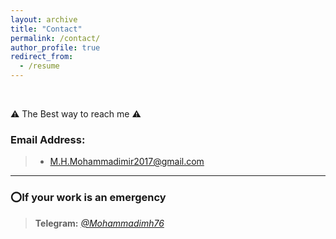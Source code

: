 ```yaml
---
layout: archive
title: "Contact"
permalink: /contact/
author_profile: true
redirect_from:
  - /resume
---
```

<br>

⚠️ The Best way to reach me ⚠️

### Email Address:

> * M.H.Mohammadimir2017@gmail.com <br>

---

### ⭕️If your work is an emergency

> <b>Telegram:</b> <i><a href="https://t.me/mohammadimh76" target="_blank">@Mohammadimh76</a></i> <br>
<!-- > <b>WhatsApp:</b> <i><a href="https://api.whatsapp.com/send/?phone=0989134032885&text&app_absent=0" target="_blank">(+98)-913-4032-885</a></i> <br> -->



